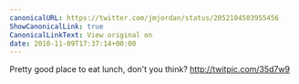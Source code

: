 ```yaml
---
canonicalURL: https://twitter.com/jmjordan/status/2052104503955456
ShowCanonicalLink: true
CanonicalLinkText: View original on
date: 2010-11-09T17:37:14+00:00
---
```

Pretty good place to eat lunch, don't you think? http://twitpic.com/35d7w9